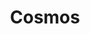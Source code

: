 ---
title: Cosmos
crosslinks:
- nycosmos
- Christianity
- overpopulation
- space
- iOSthemes
- gif
- TheseFuckingAccounts
---